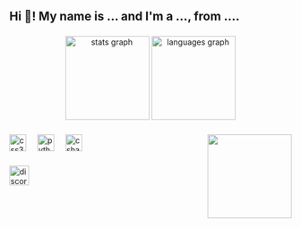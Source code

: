 <h2 align="left">Hi 👋! My name is ... and I'm a ..., from ....</h2>

###

<div align="center">
  <img src="https://github-readme-stats.vercel.app/api?username=Astrowave69&hide_title=false&hide_rank=false&show_icons=true&include_all_commits=true&count_private=true&disable_animations=false&theme=dracula&locale=en&hide_border=false" height="150" alt="stats graph"  />
  <img src="https://github-readme-stats.vercel.app/api/top-langs?username=Astrowave69&locale=en&hide_title=false&layout=compact&card_width=320&langs_count=5&theme=dracula&hide_border=false" height="150" alt="languages graph"  />
</div>

###

<img align="right" height="150" src="https://cdn.discordapp.com/attachments/1309194350630277201/1311926436772184064/Emo_Discord_PFP__Expressive_Profile_Pictures_-_Best_Wallpaper_HD.jpg?ex=674aa234&is=674950b4&hm=85cd0938c620042e2b37253a93758b2b7ad065a61ebe77f1055f43cf29de4a6c&"  />

###

<div align="left">
  <img src="https://cdn.jsdelivr.net/gh/devicons/devicon/icons/css3/css3-original.svg" height="30" alt="css3 logo"  />
  <img width="12" />
  <img src="https://cdn.jsdelivr.net/gh/devicons/devicon/icons/python/python-original.svg" height="30" alt="python logo"  />
  <img width="12" />
  <img src="https://cdn.jsdelivr.net/gh/devicons/devicon/icons/csharp/csharp-original.svg" height="30" alt="csharp logo"  />
</div>

###

<div align="left">
  <a href="https://discord.gg/CnSJw6fC" target="_blank">
    <img src="https://img.shields.io/static/v1?message=Discord&logo=discord&label=Add%20me%20on&color=7289DA&logoColor=white&labelColor=&style=for-the-badge" height="35" alt="discord logo"  />
  </a>
</div>

###
